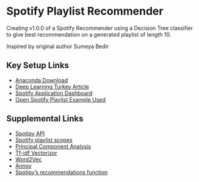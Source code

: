 # Spotify Playlist Recommender

Creating v1.0.0 of a Spotify Recommender using a Decision Tree classifier to give best recommendation on a generated playlist of length 10.

Inspired by original author Sumeya Bedir

## Key Setup Links
* [Anaconda Download](https://www.anaconda.com/distribution/)
* [Deep Learning Turkey Article](https://medium.com/deep-learning-turkey/build-your-own-spotify-playlist-of-best-playlist-recommendations-fc9ebe92826a)
* [Spotify Application Dashboard](https://developer.spotify.com/dashboard/applications/692c6ca99e4e418ea42a1a79ce970a04)
* [Open Spotify Playlist Example Used](https://open.spotify.com/playlist/34rdtt0yzrwDbvnkCb3xaP)

## Supplemental Links
* [Spotipy API](https://spotipy.readthedocs.io/en/latest/)
* [Spotify playlist scopes](https://developer.spotify.com/documentation/general/guides/scopes/)
* [Principal Component Analysis](https://www.wikiwand.com/en/Principal_component_analysis)
* [Tf-idf Vectorizor](https://scikit-learn.org/stable/modules/generated/sklearn.feature_extraction.text.TfidfVectorizer.html)
* [Word2Vec](https://towardsdatascience.com/using-word2vec-for-music-recommendations-bb9649ac2484)
* [Annoy](https://github.com/spotify/annoy)
* [Spotipy’s recommendations function](https://developer.spotify.com/documentation/web-api/reference/browse/get-recommendations/)